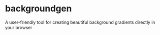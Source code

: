 # backgroundgen
A user-friendly tool for creating beautiful background gradients directly in your browser
